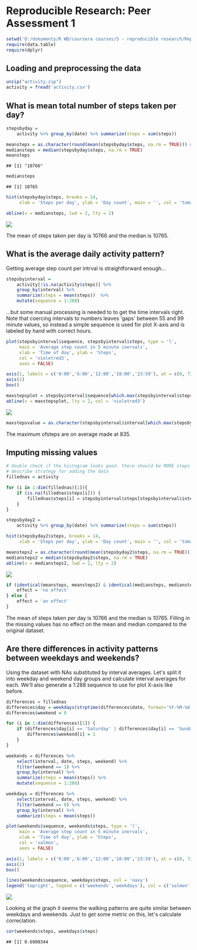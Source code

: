 # Reproducible Research: Peer Assessment 1


```r
setwd('D:/dokumenty/R WD/coursera courses/5 - reproducible research/RepData_PeerAssessment1')
require(data.table)
require(dplyr)
```

## Loading and preprocessing the data

```r
unzip("activity.zip")
activity = fread('activity.csv')
```

## What is mean total number of steps taken per day?

```r
stepsbyday = 
    activity %>% group_by(date) %>% summarize(steps = sum(steps))

meansteps = as.character(round(mean(stepsbyday$steps, na.rm = TRUE))) # remove as.character and it breaks!?
mediansteps = median(stepsbyday$steps, na.rm = TRUE)
meansteps
```

```
## [1] "10766"
```

```r
mediansteps
```

```
## [1] 10765
```

```r
hist(stepsbyday$steps, breaks = 14, 
     xlab = 'Steps per day', ylab = 'Day count', main = '', col = 'tomato')

abline(v = mediansteps, lwd = 2, lty = 2)
```

![](PA1_template_files/figure-html/stepsperday-1.png) 

The mean of steps taken per day is 10766 and the median is 10765.

## What is the average daily activity pattern?

Getting average step count per intrval is straightforward enough...

```r
stepsbyinterval = 
    activity[!is.na(activity$steps)] %>% 
    group_by(interval) %>% 
    summarize(steps = mean(steps))  %>%
    mutate(sequence = 1:288)
```

...but some manual processing is needed to to get the time intervals right. Note that coercing intervals to numbers leaves 'gaps' between 55 and 99 minute values, so instead a simple sequence is used for plot X-axis and is labeled by hand with correct hours.

```r
plot(stepsbyinterval$sequence, stepsbyinterval$steps, type = 'l', 
     main = 'Average step count in 5 minute inervals', 
     xlab = 'Time of day', ylab = 'Steps', 
     col = 'violetred3',
     axes = FALSE)

axis(1, labels = c('0:00','6:00','12:00','18:00','23:59'), at = c(0, 72, 144, 216, 288))
axis(2)
box()

maxstepsplot = stepsbyinterval$sequence[which.max(stepsbyinterval$steps)]
abline(v = maxstepsplot, lty = 2, col = 'violetred3')
```

![](PA1_template_files/figure-html/dailypattern-2-1.png) 

```r
maxstepsvalue = as.character(stepsbyinterval$interval[which.max(stepsbyinterval$steps)])
```

The maximum ofsteps are on average made at 835.

## Imputing missing values

```r
# double check if the histogram looks good. there should be MORE steps after adding data.
# describe strategy for adding the data
fillednas = activity

for (i in 1:dim(fillednas)[1]){
    if (is.na(fillednas$steps[i])) {
        fillednas$steps[i] = stepsbyinterval$steps[stepsbyinterval$interval == fillednas$interval[i]]
    }
}

stepsbyday2 = 
    activity %>% group_by(date) %>% summarize(steps = sum(steps))

hist(stepsbyday2$steps, breaks = 14, 
     xlab = 'Steps per day', ylab = 'Day count', main = '', col = 'tomato')

meansteps2 = as.character(round(mean(stepsbyday2$steps, na.rm = TRUE)))
mediansteps2 = median(stepsbyday2$steps, na.rm = TRUE)
abline(v = mediansteps2, lwd = 2, lty = 2)
```

![](PA1_template_files/figure-html/missing-1.png) 

```r
if (identical(meansteps, meansteps2) & identical(mediansteps, mediansteps2)) {
    effect = 'no effect'
} else {
    effect = 'an effect'
}
```

The mean of steps taken per day is 10766 and the median is 10765. Filling in the missing values has no effect on the mean and median compared to the original dataset.

## Are there differences in activity patterns between weekdays and weekends?
Using the dataset with NAs substituted by interval averages. Let's split it into weekday and weekend day groups and calculate interval averages for each. We'll also generate a 1:288 sequence to use for plot X-axis like before.

```r
differences = fillednas
differences$day = weekdays(strptime(differences$date, format='%Y-%M-%d'))
differences$weekend = 0

for (i in 1:dim(differences)[1]) {
    if (differences$day[i] == 'Saturday' | differences$day[i] == 'Sunday') {
        differences$weekend[i] = 1
    }
}

weekends = differences %>%
    select(interval, date, steps, weekend) %>%
    filter(weekend == 1) %>%
    group_by(interval) %>%
    summarize(steps = mean(steps)) %>%
    mutate(sequence = 1:288)

weekdays = differences %>%
    select(interval, date, steps, weekend) %>%
    filter(weekend == 0) %>%
    group_by(interval) %>%
    summarize(steps = mean(steps)) 

plot(weekends$sequence, weekends$steps, type = 'l', 
     main = 'Average step count in 5 minute inervals', 
     xlab = 'Time of day', ylab = 'Steps', 
     col = 'salmon',
     axes = FALSE)

axis(1, labels = c('0:00','6:00','12:00','18:00','23:59'), at = c(0, 72, 144, 216, 288))
axis(2)
box()

lines(weekends$sequence, weekdays$steps, col = 'navy')
legend('topright', legend = c('weekends','weekdays'), col = c('salmon','navy'), lwd = 1)
```

![](PA1_template_files/figure-html/differences-1.png) 

Looking at the graph it seems the walking patterns are quite similar between weekdays and weekends. Just to get some metric on this, let's calculate correclation.

```r
cor(weekends$steps, weekdays$steps)
```

```
## [1] 0.6900344
```
